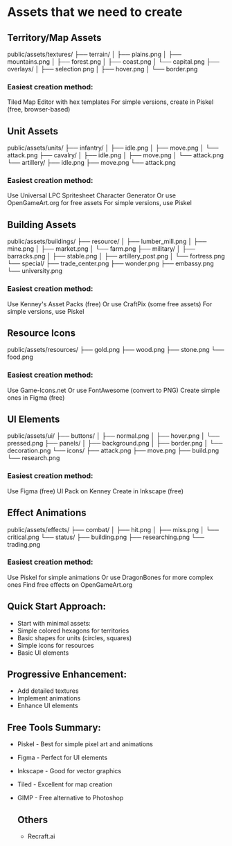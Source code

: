 # Assets that we need to create

## Territory/Map Assets

public/assets/textures/
├── terrain/
│   ├── plains.png
│   ├── mountains.png
│   ├── forest.png
│   ├── coast.png
│   └── capital.png
├── overlays/
│   ├── selection.png
│   ├── hover.png
│   └── border.png

### Easiest creation method:
Tiled Map Editor with hex templates
For simple versions, create in Piskel (free, browser-based)

## Unit Assets

public/assets/units/
├── infantry/
│   ├── idle.png
│   ├── move.png
│   └── attack.png
├── cavalry/
│   ├── idle.png
│   ├── move.png
│   └── attack.png
└── artillery/
    ├── idle.png
    ├── move.png
    └── attack.png

### Easiest creation method:
Use Universal LPC Spritesheet Character Generator
Or use OpenGameArt.org for free assets
For simple versions, use Piskel

## Building Assets

public/assets/buildings/
├── resource/
│   ├── lumber_mill.png
│   ├── mine.png
│   ├── market.png
│   └── farm.png
├── military/
│   ├── barracks.png
│   ├── stable.png
│   ├── artillery_post.png
│   └── fortress.png
└── special/
    ├── trade_center.png
    ├── wonder.png
    ├── embassy.png
    └── university.png

### Easiest creation method:
Use Kenney's Asset Packs (free)
Or use CraftPix (some free assets)
For simple versions, use Piskel

## Resource Icons

public/assets/resources/
├── gold.png
├── wood.png
├── stone.png
└── food.png

### Easiest creation method:
Use Game-Icons.net
Or use FontAwesome (convert to PNG)
Create simple ones in Figma (free)

## UI Elements

public/assets/ui/
├── buttons/
│   ├── normal.png
│   ├── hover.png
│   └── pressed.png
├── panels/
│   ├── background.png
│   ├── border.png
│   └── decoration.png
└── icons/
    ├── attack.png
    ├── move.png
    ├── build.png
    └── research.png

### Easiest creation method:
Use Figma (free)
UI Pack on Kenney
Create in Inkscape (free)

## Effect Animations

public/assets/effects/
├── combat/
│   ├── hit.png
│   ├── miss.png
│   └── critical.png
└── status/
    ├── building.png
    ├── researching.png
    └── trading.png

### Easiest creation method:
Use Piskel for simple animations
Or use DragonBones for more complex ones
Find free effects on OpenGameArt.org

## Quick Start Approach:
- Start with minimal assets:
- Simple colored hexagons for territories
- Basic shapes for units (circles, squares)
- Simple icons for resources
- Basic UI elements

## Progressive Enhancement:
- Add detailed textures
- Implement animations
- Enhance UI elements

## Free Tools Summary:
- Piskel - Best for simple pixel art and animations
- Figma - Perfect for UI elements
- Inkscape - Good for vector graphics
- Tiled - Excellent for map creation
- GIMP - Free alternative to Photoshop

  ## Others
  - Recraft.ai
